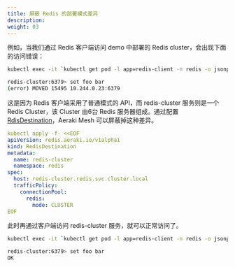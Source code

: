 ```yaml
---
title: 屏蔽 Redis 的部署模式差异
description: 
weight: 03
---
```



例如，当我们通过 Redis 客户端访问 demo 中部署的 Redis cluster，会出现下面的访问错误：

```bash
kubectl exec -it `kubectl get pod -l app=redis-client -n redis -o jsonpath="{.items[0].metadata.name}"` -c redis-client -n redis -- redis-cli -h redis-cluster

redis-cluster:6379> set foo bar
(error) MOVED 15495 10.244.0.23:6379
```

这是因为 Redis 客户端采用了普通模式的 API，而 redis-cluster 服务则是一个 Redis Cluster，该 Cluster 由6台 Redis 服务器组成。通过配置 [RdisDestination](https://aeraki.net/zh/docs/v1.x/reference/redis/#RedisDestination)，Aeraki Mesh 可以屏蔽掉这种差异。

```yaml
kubectl apply -f- <<EOF
apiVersion: redis.aeraki.io/v1alpha1
kind: RedisDestination
metadata:
  name: redis-cluster
  namespace: redis
spec:
  host: redis-cluster.redis.svc.cluster.local
  trafficPolicy:
    connectionPool:
      redis:
        mode: CLUSTER
EOF
```

此时再通过客户端访问 redis-cluster 服务，就可以正常访问了。

```bash
kubectl exec -it `kubectl get pod -l app=redis-client -n redis -o jsonpath="{.items[0].metadata.name}"` -c redis-client -n redis -- redis-cli -h redis-cluster

redis-cluster:6379> set foo bar
OK
```

